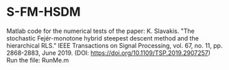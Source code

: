 # S-FM-HSDM
Matlab code for the numerical tests of the paper: K. Slavakis. "The stochastic Fejér-monotone hybrid steepest descent method and the hierarchical RLS." IEEE Transactions on Signal Processing, vol. 67, no. 11, pp. 2868-2883, June 2019. (DOI: https://doi.org/10.1109/TSP.2019.2907257)
Run the file: RunMe.m
